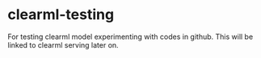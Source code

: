 # clearml-testing
For testing clearml model experimenting with codes in github. 
This will be linked to clearml serving later on.
